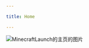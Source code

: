 ```yaml
---

title: Home

---
```

<subhome
    title="MinecraftLaunch" 
    subtitle=".NET C# 跨平台Minecraft全能启动核心" 
    tagline="帮助使用C#制作Minecraft启动器的用户更方便的编写代码
    原作者：Xilu  开源协议：MIT"
    tiptitle="<- 在侧边栏查看更多." :buttons="[
        { target: '_blank', class: 'brandbutton', text: '在GitHub上的源代码', link: 'https://github.com/Blessing-Studio/MinecraftLaunch' },
        { target: '_blank', class: 'altbutton', text: '官方文档', link: 'https://blessingta.link' }
    ]">
    <img src="/docs/Shared/Docs/OtherPersonProjectDocs/MinecraftLaunch/MinecraftLaunch.png" alt="MinecraftLaunch的主页的图片" title="别问我，我也不知道图片为啥长这么小Σ(っ °Д °;)っ(绝对不是因为我懒得超分辨率)" class="subhomeimg"/>
</subhome>
